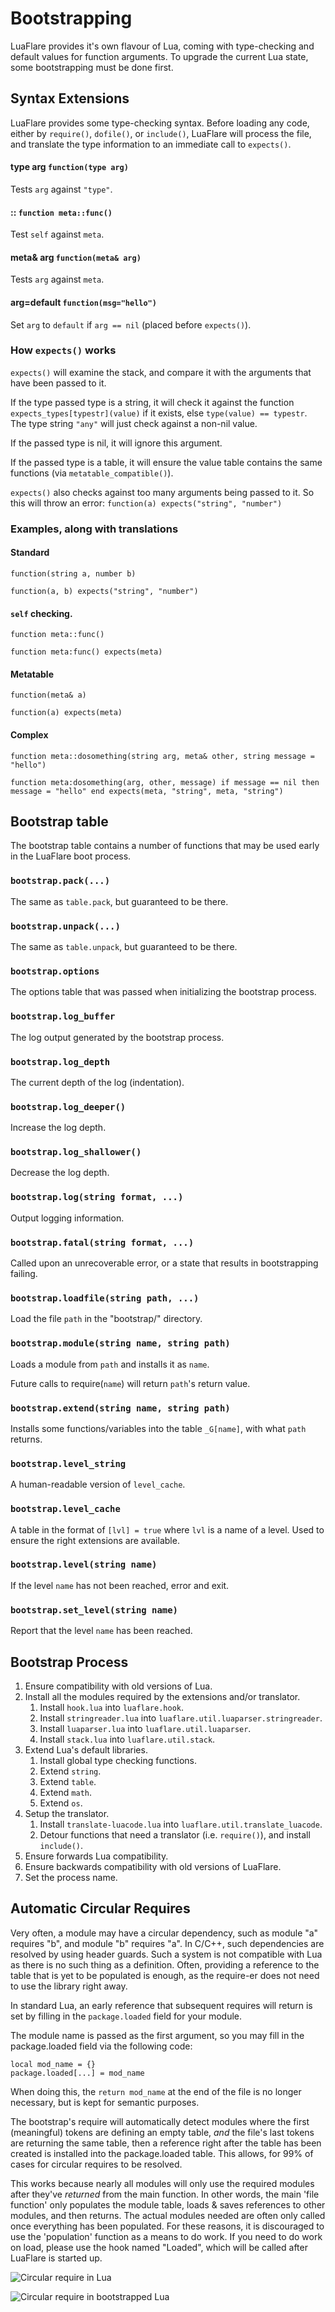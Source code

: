 # Bootstrapping

LuaFlare provides it's own flavour of Lua,
coming with type-checking and default values for function arguments.
To upgrade the current Lua state, some bootstrapping must be done first.

## Syntax Extensions

LuaFlare provides some type-checking syntax.  Before loading any code, either by `require()`, `dofile()`, or `include()`, LuaFlare will process the file, and translate the type information to an immediate call to `expects()`.

#### type arg `function(type arg)`

Tests `arg` against `"type"`.

#### :: `function meta::func()`

Test `self` against `meta`.

#### meta& arg `function(meta& arg)`

Tests `arg` against `meta`.

#### arg=default `function(msg="hello")`

Set `arg` to `default` if `arg == nil` (placed before `expects()`).

### How `expects()` works

`expects()` will examine the stack, and compare it with the arguments that have been passed to it.

If the type passed type is a string, it will check it against the function `expects_types[typestr](value)` if it exists, else `type(value) == typestr`.  The type string `"any"` will just check against a non-nil value.

If the passed type is nil, it will ignore this argument.

If the passed type is a table, it will ensure the value table contains the same functions (via `metatable_compatible()`).

`expects()` also checks against too many arguments being passed to it.  So this will throw an error: `function(a) expects("string", "number")`

### Examples, along with translations

#### Standard

`function(string a, number b)`

`function(a, b) expects("string", "number")`

#### `self` checking.

`function meta::func()`

`function meta:func() expects(meta)`

#### Metatable

`function(meta& a)`

`function(a) expects(meta)`

#### Complex

`function meta::dosomething(string arg, meta& other, string message = "hello")`

`function meta:dosomething(arg, other, message) if message == nil then message = "hello" end expects(meta, "string", meta, "string")`

## Bootstrap table

The bootstrap table contains a number of functions that may be used early in the
LuaFlare boot process.

### `bootstrap.pack(...)`

The same as `table.pack`, but guaranteed to be there.

### `bootstrap.unpack(...)`

The same as `table.unpack`, but guaranteed to be there.

### `bootstrap.options`

The options table that was passed when initializing the bootstrap process.

### `bootstrap.log_buffer`

The log output generated by the bootstrap process.

### `bootstrap.log_depth`

The current depth of the log (indentation).

### `bootstrap.log_deeper()`

Increase the log depth.

### `bootstrap.log_shallower()`

Decrease the log depth.

### `bootstrap.log(string format, ...)`

Output logging information.

### `bootstrap.fatal(string format, ...)`

Called upon an unrecoverable error, or a state that results in bootstrapping failing.

### `bootstrap.loadfile(string path, ...)`

Load the file `path` in the "bootstrap/" directory.

### `bootstrap.module(string name, string path)`

Loads a module from `path` and installs it as `name`.

Future calls to require(`name`) will return `path`'s return value.

### `bootstrap.extend(string name, string path)`

Installs some functions/variables into the table `_G[name]`, with what `path` returns.

### `bootstrap.level_string`

A human-readable version of `level_cache`.

### `bootstrap.level_cache`

A table in the format of `[lvl] = true` where `lvl` is a name of a level.
Used to ensure the right extensions are available.

### `bootstrap.level(string name)`

If the level `name` has not been reached, error and exit.

### `bootstrap.set_level(string name)`

Report that the level `name` has been reached.

## Bootstrap Process

1. Ensure compatibility with old versions of Lua.
1. Install all the modules required by the extensions and/or translator.
	1. Install `hook.lua` into `luaflare.hook`.
	1. Install `stringreader.lua` into `luaflare.util.luaparser.stringreader`.
	1. Install `luaparser.lua` into `luaflare.util.luaparser`.
	1. Install `stack.lua` into `luaflare.util.stack`.
1. Extend Lua's default libraries.
	1. Install global type checking functions.
	1. Extend `string`.
	1. Extend `table`.
	1. Extend `math`.
	1. Extend `os`.
1. Setup the translator.
	1. Install `translate-luacode.lua` into `luaflare.util.translate_luacode`.
	1. Detour functions that need a translator (i.e. `require()`), and install `include()`.
1. Ensure forwards Lua compatibility.
1. Ensure backwards compatibility with old versions of LuaFlare.
1. Set the process name.

## Automatic Circular Requires

Very often, a module may have a circular dependency,
such as module "a" requires "b", and module "b" requires "a".
In C/C++, such dependencies are resolved by using header guards.
Such a system is not compatible with Lua as there is no such thing as a definition.
Often, providing a reference to the table that is yet to be populated is enough,
as the require-er does not need to use the library right away.

In standard Lua, an early reference that subsequent requires will return is set
by filling in the `package.loaded` field for your module.

The module name is passed as the first argument, so you may fill in the package.loaded field via the following code:

	local mod_name = {}
	package.loaded[...] = mod_name

When doing this, the `return mod_name` at the end of the file is no longer necessary,
but is kept for semantic purposes.

The bootstrap's require will automatically detect modules where the first (meaningful) tokens are defining an empty table,
*and* the file's last tokens are returning the same table,
then a reference right after the table has been created is installed into the package.loaded table.
This allows, for 99% of cases for circular requires to be resolved.

This works because nearly all modules will only use the required modules after they've *returned* from the main function.
In other words, the main 'file function' only populates the module table, loads & saves references to other modules,
and then returns.  The actual modules needed are often only called once everything has been populated.
For these reasons, it is discouraged to use the 'population' function as a means to do work.  If you need to do work on load,
please use the hook named "Loaded", which will be called after LuaFlare is started up.

![Circular require in Lua](images/non-bootstrapped-acr.png)

![Circular require in bootstrapped Lua](images/bootstrapped-acr.png)
